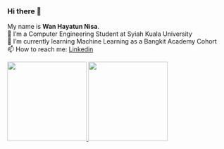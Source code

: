 ### Hi there 👋

My name is **Wan Hayatun Nisa**.\
🔭 I’m a Computer Engineering Student at Syiah Kuala University \
🌱 I’m currently learning Machine Learning as a Bangkit Academy Cohort \
📫 How to reach me: [Linkedin](https://www.linkedin.com/in/wan-hayatun-nisa/)

<p align="left">
<a href="https://github.com/gilangadhan">
  <img height="180em" src="https://github-readme-stats-eight-theta.vercel.app/api?username=wanhayatun&show_icons=true&theme=algolia&include_all_commits=true&count_private=true"/>
  <img height="180em" src="https://github-readme-stats-eight-theta.vercel.app/api/top-langs/?username=wanhayatun&layout=compact&langs_count=8&theme=algolia"/>
</a>
</p>

<!--
**wanhayatun/wanhayatun** is a ✨ _special_ ✨ repository because its `README.md` (this file) appears on your GitHub profile.

Here are some ideas to get you started:

- 🔭 I’m currently working on ...
- 🌱 I’m currently learning ...
- 👯 I’m looking to collaborate on ...
- 🤔 I’m looking for help with ...
- 💬 Ask me about ...
- 📫 How to reach me: ...
- 😄 Pronouns: ...
- ⚡ Fun fact: ...
-->
